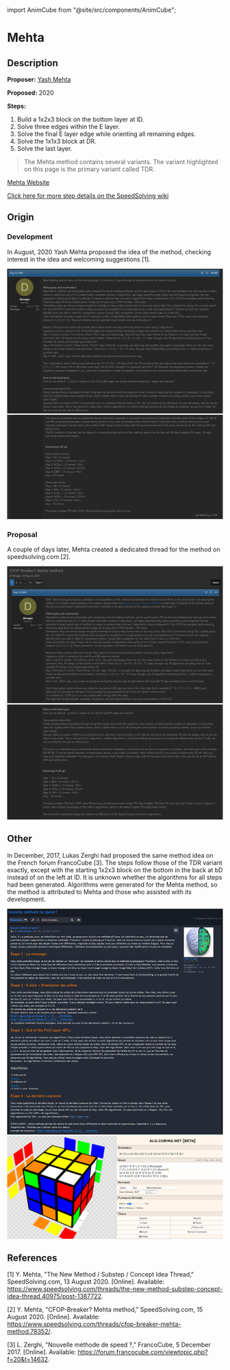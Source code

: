 import AnimCube from "@site/src/components/AnimCube";

# Mehta

<AnimCube params="config=../../ExhibitConfig.txt&facelets=dydyyydydwwwwwwllldbbdbbdbldgldggdggdddoooooodrldrldrl" width="400px" height="400px" />

## Description

**Proposer:** [Yash Mehta](CubingContributors/MethodDevelopers.md#mehta-yash)

**Proposed:** 2020

**Steps:**

1. Build a 1x2x3 block on the bottom layer at lD.
2. Solve three edges within the E layer.
3. Solve the final E layer edge while orienting all remaining edges.
4. Solve the 1x1x3 block at DR.
5. Solve the last layer.

>The Mehta method contains several variants. The variant highlighted on this page is the primary variant called TDR.

[Mehta Website](https://devagio.github.io/Mehta/)

[Click here for more step details on the SpeedSolving wiki](https://www.speedsolving.com/wiki/index.php/Mehta)

## Origin

### Development

In August, 2020 Yash Mehta proposed the idea of the method, checking interest in the idea and welcoming suggestions [1].

![](img/Mehta/Origin1.png)
![](img/Mehta/Origin2.png)

### Proposal

A couple of days later, Mehta created a dedicated thread for the method on speedsolving.com [2].

![](img/Mehta/Proposal1.png)
![](img/Mehta/Proposal2.png)

## Other

In December, 2017, Lukas Zerghi had proposed the same method idea on the French forum FrancoCube [3]. The steps follow those of the TDR variant exactly, except with the starting 1x2x3 block on the bottom in the back at bD instead of on the left at lD. It is unknown whether the algorithms for all steps had been generated. Algorithms were generated for the Mehta method, so the method is attributed to Mehta and those who assisted with its development.

![](img/Mehta/Zerghi1.png)
![](img/Mehta/Zerghi2.png)

## References

[1] Y. Mehta, "The New Method / Substep / Concept Idea Thread," SpeedSolving.com, 13 August 2020. [Online]. Available: https://www.speedsolving.com/threads/the-new-method-substep-concept-idea-thread.40975/post-1387722.

[2] Y. Mehta, "CFOP-Breaker? Mehta method," SpeedSolving.com, 15 August 2020. [Online]. Available: https://www.speedsolving.com/threads/cfop-breaker-mehta-method.78352/.

[3] L. Zerghi, "Nouvelle méthode de speed ?," FrancoCube, 5 December 2017. [Online]. Available: https://forum.francocube.com/viewtopic.php?f=20&t=14632.